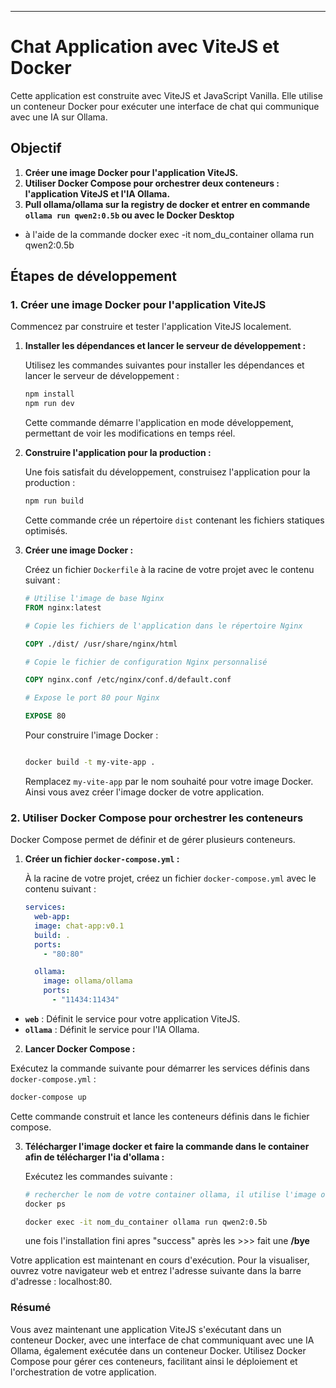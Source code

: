 
---

# Chat Application avec ViteJS et Docker

Cette application est construite avec ViteJS et JavaScript Vanilla. Elle utilise un conteneur Docker pour exécuter une interface de chat qui communique avec une IA sur Ollama.

## Objectif

1. **Créer une image Docker pour l'application ViteJS.**
2. **Utiliser Docker Compose pour orchestrer deux conteneurs : l'application ViteJS et l'IA Ollama.**
3. **Pull ollama/ollama sur la registry de docker et entrer en commande `ollama run qwen2:0.5b` ou avec le Docker Desktop**

- à l'aide de la commande docker exec -it nom_du_container ollama run qwen2:0.5b

## Étapes de développement

### 1. Créer une image Docker pour l'application ViteJS

Commencez par construire et tester l'application ViteJS localement.

1. **Installer les dépendances et lancer le serveur de développement :**

   Utilisez les commandes suivantes pour installer les dépendances et lancer le serveur de développement :

   ```bash
   npm install
   npm run dev
   ```

   Cette commande démarre l'application en mode développement, permettant de voir les modifications en temps réel.

2. **Construire l'application pour la production :**

   Une fois satisfait du développement, construisez l'application pour la production :

   ```bash
   npm run build
   ```

   Cette commande crée un répertoire `dist` contenant les fichiers statiques optimisés.

3. **Créer une image Docker :**

   Créez un fichier `Dockerfile` à la racine de votre projet avec le contenu suivant :

   ```dockerfile
   # Utilise l'image de base Nginx
   FROM nginx:latest

   # Copie les fichiers de l'application dans le répertoire Nginx

   COPY ./dist/ /usr/share/nginx/html

   # Copie le fichier de configuration Nginx personnalisé

   COPY nginx.conf /etc/nginx/conf.d/default.conf

   # Expose le port 80 pour Nginx

   EXPOSE 80
   ```

   Pour construire l'image Docker :

   ```bash

   docker build -t my-vite-app .
   ```

   Remplacez `my-vite-app` par le nom souhaité pour votre image Docker. Ainsi vous avez créer l'image docker de votre application.

### 2. Utiliser Docker Compose pour orchestrer les conteneurs

Docker Compose permet de définir et de gérer plusieurs conteneurs.

1. **Créer un fichier `docker-compose.yml` :**

   À la racine de votre projet, créez un fichier `docker-compose.yml` avec le contenu suivant :

   ```yaml
   services:
     web-app:
     image: chat-app:v0.1
     build: .
     ports:
       - "80:80"

     ollama:
       image: ollama/ollama
       ports:
         - "11434:11434"
   ```

- **`web`** : Définit le service pour votre application ViteJS.
- **`ollama`** : Définit le service pour l'IA Ollama.

2. **Lancer Docker Compose :**

Exécutez la commande suivante pour démarrer les services définis dans `docker-compose.yml` :

```bash
docker-compose up
```

Cette commande construit et lance les conteneurs définis dans le fichier compose.

3. **Télécharger l'image docker et faire la commande dans le container afin de télécharger l'ia d'ollama :**

   Exécutez les commandes suivante :

   ```bash
   # rechercher le nom de votre container ollama, il utilise l'image ollama/ollama
   docker ps

   docker exec -it nom_du_container ollama run qwen2:0.5b
   ```
   une fois l'installation fini apres "success" après les >>> fait une **/bye**
   

Votre application est maintenant en cours d'exécution. Pour la visualiser, ouvrez votre navigateur web et entrez l'adresse suivante dans la barre d'adresse : localhost:80.

### Résumé

Vous avez maintenant une application ViteJS s'exécutant dans un conteneur Docker, avec une interface de chat communiquant avec une IA Ollama, également exécutée dans un conteneur Docker. Utilisez Docker Compose pour gérer ces conteneurs, facilitant ainsi le déploiement et l'orchestration de votre application.
